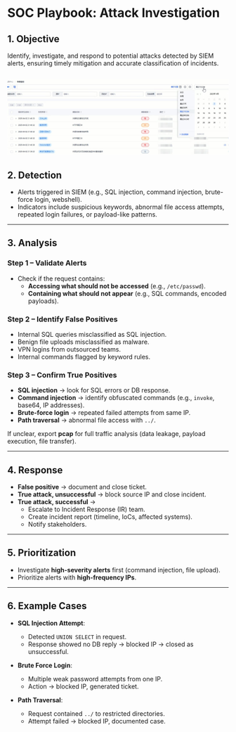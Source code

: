 # SOC Playbook: Attack Investigation

## 1. Objective
Identify, investigate, and respond to potential attacks detected by SIEM alerts, ensuring timely mitigation and accurate classification of incidents.

![SIEM Dashboard](../SIEMdashboard.jpg)
---

## 2. Detection
- Alerts triggered in SIEM (e.g., SQL injection, command injection, brute-force login, webshell).  
- Indicators include suspicious keywords, abnormal file access attempts, repeated login failures, or payload-like patterns.  

---

## 3. Analysis
### Step 1 – Validate Alerts
- Check if the request contains:  
  - **Accessing what should not be accessed** (e.g., `/etc/passwd`).  
  - **Containing what should not appear** (e.g., SQL commands, encoded payloads).  

### Step 2 – Identify False Positives
- Internal SQL queries misclassified as SQL injection.  
- Benign file uploads misclassified as malware.  
- VPN logins from outsourced teams.  
- Internal commands flagged by keyword rules.  

### Step 3 – Confirm True Positives
- **SQL injection** → look for SQL errors or DB response.  
- **Command injection** → identify obfuscated commands (e.g., `invoke`, base64, IP addresses).  
- **Brute-force login** → repeated failed attempts from same IP.  
- **Path traversal** → abnormal file access with `../`.  

If unclear, export **pcap** for full traffic analysis (data leakage, payload execution, file transfer).  

---

## 4. Response
- **False positive** → document and close ticket.  
- **True attack, unsuccessful** → block source IP and close incident.  
- **True attack, successful** →  
  - Escalate to Incident Response (IR) team.  
  - Create incident report (timeline, IoCs, affected systems).  
  - Notify stakeholders.  

---

## 5. Prioritization
- Investigate **high-severity alerts** first (command injection, file upload).  
- Prioritize alerts with **high-frequency IPs**.  

---

## 6. Example Cases
- **SQL Injection Attempt**:  
  - Detected `UNION SELECT` in request.  
  - Response showed no DB reply → blocked IP → closed as unsuccessful.  

- **Brute Force Login**:  
  - Multiple weak password attempts from one IP.  
  - Action → blocked IP, generated ticket.  

- **Path Traversal**:  
  - Request contained `../` to restricted directories.  
  - Attempt failed → blocked IP, documented case.  
